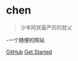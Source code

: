 <!-- _coverpage.md -->

# chen
> 少年阿宾最严厉的慈父

-一个随便的网站

[GitHub](https://github.com/docsifyjs/docsify)
[Get Started](zh-cn/a)